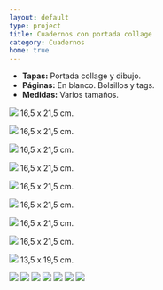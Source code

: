 ```yaml
---
layout: default
type: project
title: Cuadernos con portada collage
category: Cuadernos
home: true
---
```


- **Tapas:** Portada collage y dibujo.
- **Páginas:** En blanco. Bolsillos y tags.
- **Medidas:** Varios tamaños.


![](01.jpg)
16,5 x 21,5 cm. 

![](02.jpg)
16,5 x 21,5 cm. 

![](03.jpg)
16,5 x 21,5 cm. 

![](04.jpg)
16,5 x 21,5 cm. 

![](05.jpg)
16,5 x 21,5 cm. 

![](06.jpg)
16,5 x 21,5 cm. 

![](07.jpg)
16,5 x 21,5 cm. 

![](08.jpg)
16,5 x 21,5 cm. 

![](09.jpg)
13,5 x 19,5 cm.

![](10.jpg)
![](11.jpg)
![](12.jpg)
![](13.jpg)
![](14.jpg)
![](15.jpg)
![](16.jpg)
